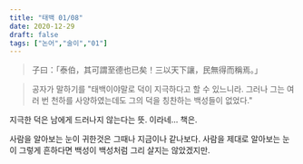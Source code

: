 ```yaml
---
title: "태백 01/08"
date: 2020-12-29
draft: false
tags: ["논어","술이","01"]
---
```


> 子曰：「泰伯，其可謂至德也已矣！三以天下讓，民無得而稱焉。」

> 공자가 말하기를 "태백이야말로 덕이 지극하다고 할 수 있느니라. 그러나 그는 여러 번 천하를 사양하였는데도 그의 덕을 칭찬하는 백성들이 없었다."

지극한 덕은 남에게 드러나지 않는다는 뜻. 이라네... 책은.

사람을 알아보는 눈이 귀한것은 그때나 지금이나 같나보다. 사람을 제대로 알아보는 눈이 그렇게 흔하다면 백성이 백성처럼 그리 살지는 않았겠지만.
